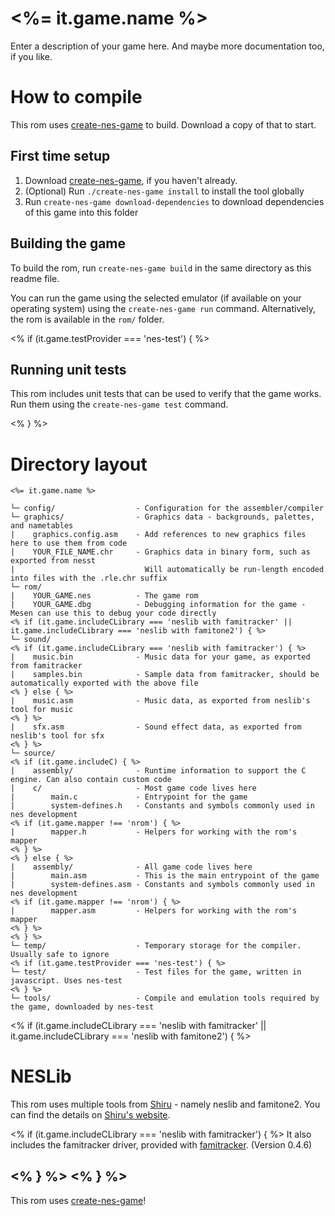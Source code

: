 # <%= it.game.name %>


Enter a description of your game here. And maybe more documentation too, if you like.

# How to compile

This rom uses [create-nes-game](https://cppchriscpp.github.io/create-nes-game/) to build. Download a copy
of that to start.

## First time setup

1. Download [create-nes-game](https://cppchriscpp.github.io/create-nes-game/), if you haven't already.
2. (Optional) Run `./create-nes-game install` to install the tool globally
3. Run `create-nes-game download-dependencies` to download dependencies of this game into this folder

## Building the game

To build the rom, run `create-nes-game build` in the same directory as this readme file. 

You can run the game using the selected emulator (if available on your operating system) using the 
`create-nes-game run` command. Alternatively, the rom is available in the `rom/` folder.

<% if (it.game.testProvider === 'nes-test') { %>
## Running unit tests

This rom includes unit tests that can be used to verify that the game works. Run them using the 
`create-nes-game test` command. 

<% } %>
# Directory layout

```
<%= it.game.name %>

└─ config/                  - Configuration for the assembler/compiler
└─ graphics/                - Graphics data - backgrounds, palettes, and nametables
|    graphics.config.asm    - Add references to new graphics files here to use them from code
|    YOUR_FILE_NAME.chr     - Graphics data in binary form, such as exported from nesst
|                             Will automatically be run-length encoded into files with the .rle.chr suffix
└─ rom/
|    YOUR_GAME.nes          - The game rom
|    YOUR_GAME.dbg          - Debugging information for the game - Mesen can use this to debug your code directly
<% if (it.game.includeCLibrary === 'neslib with famitracker' || it.game.includeCLibrary === 'neslib with famitone2') { %>
└─ sound/
<% if (it.game.includeCLibrary === 'neslib with famitracker') { %>
|    music.bin              - Music data for your game, as exported from famitracker
|    samples.bin            - Sample data from famitracker, should be automatically exported with the above file
<% } else { %>
|    music.asm              - Music data, as exported from neslib's tool for music
<% } %>
|    sfx.asm                - Sound effect data, as exported from neslib's tool for sfx
<% } %>
└─ source/
<% if (it.game.includeC) { %>
|    assembly/              - Runtime information to support the C engine. Can also contain custom code
|    c/                     - Most game code lives here
|        main.c             - Entrypoint for the game
|        system-defines.h   - Constants and symbols commonly used in nes development
<% if (it.game.mapper !== 'nrom') { %>
|        mapper.h           - Helpers for working with the rom's mapper
<% } %>
<% } else { %>
|    assembly/              - All game code lives here 
|        main.asm           - This is the main entrypoint of the game
|        system-defines.asm - Constants and symbols commonly used in nes development
<% if (it.game.mapper !== 'nrom') { %>
|        mapper.asm         - Helpers for working with the rom's mapper
<% } %>
<% } %>
└─ temp/                    - Temporary storage for the compiler. Usually safe to ignore
<% if (it.game.testProvider === 'nes-test') { %>
└─ test/                    - Test files for the game, written in javascript. Uses nes-test
<% } %>
└─ tools/                   - Compile and emulation tools required by the game, downloaded by nes-test
```

<% if (it.game.includeCLibrary === 'neslib with famitracker' || it.game.includeCLibrary === 'neslib with famitone2') { %>
# NESLib 

This rom uses multiple tools from [Shiru](https://shiru.untergrund.net/) - namely neslib and famitone2. You can find the 
details on [Shiru's website](https://shiru.untergrund.net/). 

<% if (it.game.includeCLibrary === 'neslib with famitracker') { %>
It also includes the famitracker driver, provided with [famitracker](http://famitracker.com/). (Version 0.4.6)

<% } %>
<% } %>
-----

This rom uses [create-nes-game](https://cppchriscpp.github.io/create-nes-game/)!